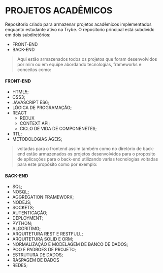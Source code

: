 # PROJETOS ACADÊMICOS

Repositorio criado para armazenar projetos acadêmicos implementados enquanto estudante ativo na Trybe.
O repositorio principal está subdivido em dois subdiretórios:

- FRONT-END
- BACK-END

> Aqui estão armazenados todos os projetos que foram desenvolvidos por mim ou em equipe abordando tecnologias, frameworks e conceitos como:

#### FRONT-END

- HTML5;
- CSS3;
- JAVASCRIPT ES6;
- LÓGICA DE PROGRAMAÇÃO;
- REACT
  - REDUX
  - CONTEXT API;
  - CICLO DE VIDA DE COMPONENETES;
- RTL;
- METODOLOGIAS ÁGEIS;

>    voltadas para o frontend assim também como no diretório de back-end estão armazenados os projetos desenvolvidos para o proposito de aplicações para o back-end utilizando varias tecnologias voltadas para este propósito como por exemplo:

#### BACK-END

- SQL;
- NOSQL;
- AGGREGATION FRAMEWORK;
- NODEJS;
- SOCKETS;
- AUTENTICAÇÃO;
- DEPLOYMENT;
- PYTHON;
- ALGORITIMO;
- ARQUITETURA REST E RESTFULL;
- ARQUITETURA SOLID E ORM;
- NORMALIZAÇÃO E MODELAGEM DE BANCO DE DADOS;
- POO E PADROES DE PROJETO;
- ESTRUTURA DE DADOS;
- RASPAGEM DE DADOS
- REDES;
